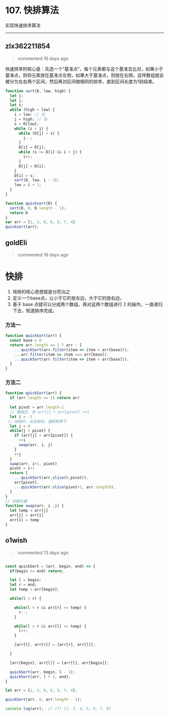 
 # 107. 快排算法 
 实现快速排序算法 
 ***
## zlx362211854 
 > commented 16 days ago 

快速排序的核心是：先选一个“基准点”，每个元素都与这个基准去比对，如果小于基准点，则将元素放在基准点左侧，如果大于基准点，则放在右侧，这样数组就会被分为左右两个区间，然后再对区间做相同的排序，直到区间长度为1则结束。

```js
function sort(D, low, high) {
  let i;
  let j;
  let s;
  while (high > low) {
    i = low; // 左
    j = high; // 右
    s = D[low]; 
    while (i < j) {
      while (D[j] > s) {
        j--;
      }
      D[i] = D[j];
      while (s >= D[i] && i < j) {
        i++;
      }
      D[j] = D[i];
    }
    D[i] = s;
    sort(D, low, i - 1);
    low = i + 1;
  }
}

function quicksort(D) {
  sort(D, 0, D.length - 1);
  return D
}
var arr = [1, 3, 8, 6, 5, 7, 4]
quicksort(arr);

```
## goldEli 
 > commented 16 days ago 

# 快排

1. 快排的核心思想就是分而治之
2. 定义一个base点，让小于它的放左边，大于它的放右边。
3. 基于 base 点就可以分成两个数组，再对这两个数组进行 2 的操作。一直递归下去，知道排序完成。

### 方法一


```javascript
function quickSort(arr) {
  const base = 0
  return arr.length <= 1 ? arr : [
    ...quickSort(arr.filter(item => item < arr[base])),
    ...arr.filter(item => item === arr[base]),
    ...quickSort(arr.filter(item => item > arr[base])),
  ]
}

```

### 方法二

```javascript
function quickSort(arr) {
  if (arr.length <= 1) return arr
  
  let pivot = arr.length-1
  // 慢指正，当 arr[j] < arr[pivot] ++i
  let i = -1
 // 快指针，从左到右，遇到到停下
  let j = 0
  while(j < pivot) {
    if (arr[j] < arr[pivot]) {
      ++i
      swap(arr, i, j)
    }
    ++j
  }
  swap(arr, i+1, pivot)
  pivot = i+1
  return [
    ...quickSort(arr.slice(0,pivot)),
    arr[pivot],
    ...quickSort(arr.slice(pivot+1, arr.length)),
  ]
}
// 交换位置
function swap(arr, i ,j) {
  let temp = arr[j]
  arr[j] = arr[i]
  arr[i] = temp
}

```
## o1wish 
 > commented 13 days ago 


```javascript

const quickSort = (arr, begin, end) => {
  if(begin >= end) return;

  let l = begin;
  let r = end;
  let temp = arr[begin];

  while(l < r) {

    while(l < r && arr[r] >= temp) {
      r--;
    }

    while(l < r && arr[l] <= temp) {
      l++;
    }

    [arr[l], arr[r]] = [arr[r], arr[l]];

  }

  [arr[begin], arr[l]] = [arr[l], arr[begin]];

  quickSort(arr, begin, l - 1);
  quickSort(arr, l + 1, end);
}

let arr = [1, 3, 8, 6, 5, 7, 4];

quickSort(arr, 0, arr.length - 1);

console.log(arr);  // (7) [1, 3, 4, 5, 6, 7, 8]

```